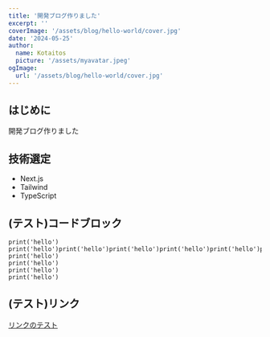 ```yaml
---
title: '開発ブログ作りました'
excerpt: ''
coverImage: '/assets/blog/hello-world/cover.jpg'
date: '2024-05-25'
author:
  name: Kotaitos
  picture: '/assets/myavatar.jpeg'
ogImage:
  url: '/assets/blog/hello-world/cover.jpg'
---
```


## はじめに

開発ブログ作りました

## 技術選定

- Next.js
- Tailwind
- TypeScript

## (テスト)コードブロック

```
print('hello')
print('hello')print('hello')print('hello')print('hello')print('hello')print('hello')print('hello')print('hello')
print('hello')
print('hello')
print('hello')
print('hello')
```

## (テスト)リンク

[リンクのテスト](https://example.com/)
